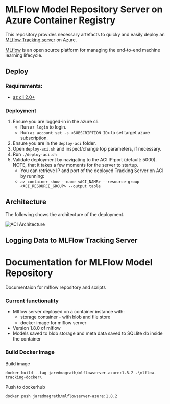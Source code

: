 # MLFlow Model Repository Server on Azure Container Registry
This repository provides necessary artefacts to quicky and easily deploy an [MLflow Tracking server](https://mlflow.org/docs/latest/tracking.html) on Azure. 

[MLflow](https://mlflow.org/docs/latest/index.html) is an open source platform for managing the end-to-end machine learning lifecycle.

## Deploy

### Requirements: 
- [az cli 2.0+](https://docs.microsoft.com/en-us/cli/azure/install-azure-cli?view=azure-cli-latest)

### Deployment
1. Ensure you are logged-in in the azure cli. 
   - Run `az login` to login.
   - Run `az account set -s <SUBSCRIPTION_ID>` to set target azure subscription.
2. Ensure you are in the `deploy-aci` folder.
3. Open `deploy-aci.sh` and inspect/change top parameters, if necessary.
4. Run `./deploy-aci.sh`
5. Validate deployment by navigating to the ACI IP:port (default: 5000). NOTE, that it takes a few moments for the server to startup.
   - You can retrieve IP and port of the deployed Tracking Server on ACI by running: 
   - `az container show --name <ACI_NAME> --resource-group <ACI_RESOURCE_GROUP> --output table`
## Architecture
The following shows the architecture of the deployment.

![ACI Architecture](../images/aci-archi.PNG?raw=true "ACI Architecture")

## Logging Data to MLFlow Tracking Server


# Documentation for MLFlow Model Repository 
Documentaion for mlflow repository and scripts

### Current functionality 
* Mlflow server deployed on a container instance with:
    * storage container - with blob and file store
    * docker image for mlflow server
* Version 1.8.0 of mlflow 
* Models saved to blob storage and meta data saved to SQLlite db inside the container


###  Build Docker Image

Build image

```
docker build --tag jaredmagrath/mlflowserver-azure:1.8.2 .\mlflow-tracking-docker\
```

Push to dockerhub

```
docker push jaredmagrath/mlflowserver-azure:1.8.2
```
